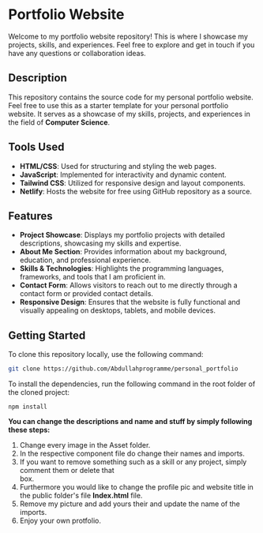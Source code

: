 # Portfolio Website

Welcome to my portfolio website repository! This is where I showcase my projects, skills, and experiences. Feel free to explore and get in touch if you have any questions or collaboration ideas.

## Description

This repository contains the source code for my personal portfolio website. Feel free to use this as a starter template for your personal portfolio website. It serves as a showcase of my skills, projects, and experiences in the field of **Computer Science**.

## Tools Used

- **HTML/CSS**: Used for structuring and styling the web pages.
- **JavaScript**: Implemented for interactivity and dynamic content.
- **Tailwind CSS**: Utilized for responsive design and layout components.
- **Netlify**: Hosts the website for free using GitHub repository as a source.
## Features

- **Project Showcase**: Displays my portfolio projects with detailed descriptions, showcasing my skills and expertise.
- **About Me Section**: Provides information about my background, education, and professional experience.
- **Skills & Technologies**: Highlights the programming languages, frameworks, and tools that I am proficient in.
- **Contact Form**: Allows visitors to reach out to me directly through a contact form or provided contact details.
- **Responsive Design**: Ensures that the website is fully functional and visually appealing on desktops, tablets, and mobile devices.

## Getting Started

To clone this repository locally, use the following command:

```bash
git clone https://github.com/Abdullahprogramme/personal_portfolio
```

To install the dependencies, run the following command in the root folder of the cloned project:

```
npm install
```

**You can change the descriptions and name and stuff by simply following these steps:**
1. Change every image in the Asset folder.
2. In the respective component file do change their names and imports.
3. If you want to remove something such as a skill or any project, simply comment them or delete that <div> box.
4. Furthermore you would like to change the profile pic and website title in the public folder's file **Index.html** file.
5. Remove my picture and add yours their and update the name of the imports.
6. Enjoy your own protfolio.
